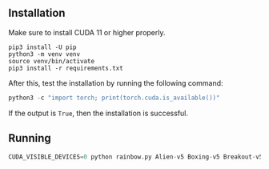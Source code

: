 
## Installation

Make sure to install CUDA 11 or higher properly.

```shell
pip3 install -U pip
python3 -m venv venv
source venv/bin/activate
pip3 install -r requirements.txt
```

After this, test the installation by running the following command:

```python
python3 -c "import torch; print(torch.cuda.is_available())"
```

If the output is `True`, then the installation is successful.

## Running
```python
CUDA_VISIBLE_DEVICES=0 python rainbow.py Alien-v5 Boxing-v5 Breakout-v5 --seed=42 --optimizer=cadam --beta0 0.5 --step-per-epoch=50000 --buffer-size=50000
```

